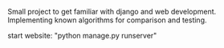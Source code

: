 Small project to get familiar with django and web development.
Implementing known algorithms for comparison and testing. 

start website: "python manage.py runserver"
